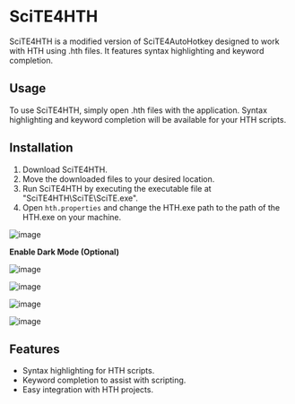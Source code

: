 # SciTE4HTH

SciTE4HTH is a modified version of SciTE4AutoHotkey designed to work with HTH using .hth files. It features syntax highlighting and keyword completion.

## Usage

To use SciTE4HTH, simply open .hth files with the application. Syntax highlighting and keyword completion will be available for your HTH scripts.

## Installation

1. Download SciTE4HTH.
2. Move the downloaded files to your desired location.
3. Run SciTE4HTH by executing the executable file at "SciTE4HTH\SciTE\SciTE.exe".
4. Open `hth.properties` and change the HTH.exe path to the path of the HTH.exe on your machine.

![image](https://github.com/TheMaster1127/SciTE4HTH/assets/134737935/15e31261-3639-49bf-8e49-c486c7ba25af)

**Enable Dark Mode (Optional)**

![image](https://github.com/TheMaster1127/SciTE4HTH/assets/134737935/7c023dce-d0ea-41b9-8d71-1e77a4f86f4f)


![image](https://github.com/TheMaster1127/SciTE4HTH/assets/134737935/15c985bf-db0f-46a9-9434-0b7bf040366b)


![image](https://github.com/TheMaster1127/SciTE4HTH/assets/134737935/d75ebe2a-c54e-4de5-b0d7-45c26b50e1dd)


![image](https://github.com/TheMaster1127/SciTE4HTH/assets/134737935/1a92a04f-b288-4df0-affe-1bfed33f935a)

## Features

- Syntax highlighting for HTH scripts.
- Keyword completion to assist with scripting.
- Easy integration with HTH projects.
